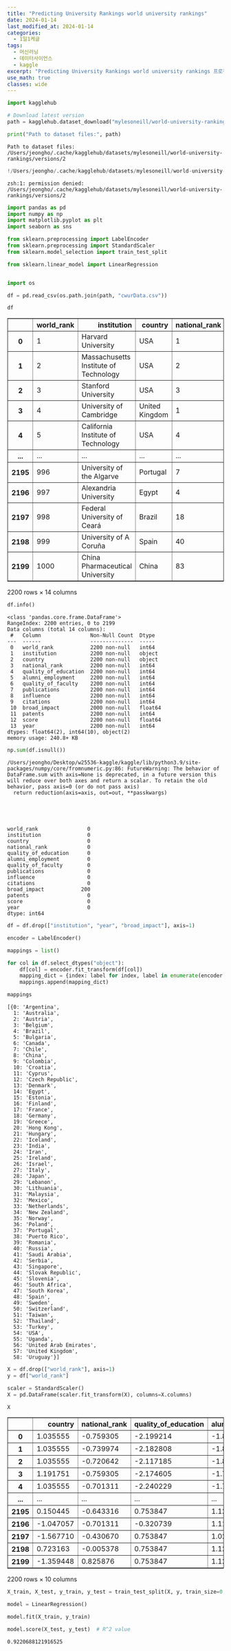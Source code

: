 ```yaml
---
title: "Predicting University Rankings world university rankings"
date: 2024-01-14
last_modified_at: 2024-01-14
categories:
  - 1일1케글
tags:
  - 머신러닝
  - 데이터사이언스
  - kaggle
excerpt: "Predicting University Rankings world university rankings 프로젝트"
use_math: true
classes: wide
---
```

```python
import kagglehub

# Download latest version
path = kagglehub.dataset_download("mylesoneill/world-university-rankings")

print("Path to dataset files:", path)
```

    Path to dataset files: /Users/jeongho/.cache/kagglehub/datasets/mylesoneill/world-university-rankings/versions/2



```python
!/Users/jeongho/.cache/kagglehub/datasets/mylesoneill/world-university-rankings/versions/2
```

    zsh:1: permission denied: /Users/jeongho/.cache/kagglehub/datasets/mylesoneill/world-university-rankings/versions/2



```python
import pandas as pd
import numpy as np
import matplotlib.pyplot as plt
import seaborn as sns

from sklearn.preprocessing import LabelEncoder
from sklearn.preprocessing import StandardScaler
from sklearn.model_selection import train_test_split

from sklearn.linear_model import LinearRegression


import os

df = pd.read_csv(os.path.join(path, "cwurData.csv"))
```


```python
df
```




<div>
<style scoped>
    .dataframe tbody tr th:only-of-type {
        vertical-align: middle;
    }

    .dataframe tbody tr th {
        vertical-align: top;
    }

    .dataframe thead th {
        text-align: right;
    }
</style>
<table border="1" class="dataframe">
  <thead>
    <tr style="text-align: right;">
      <th></th>
      <th>world_rank</th>
      <th>institution</th>
      <th>country</th>
      <th>national_rank</th>
      <th>quality_of_education</th>
      <th>alumni_employment</th>
      <th>quality_of_faculty</th>
      <th>publications</th>
      <th>influence</th>
      <th>citations</th>
      <th>broad_impact</th>
      <th>patents</th>
      <th>score</th>
      <th>year</th>
    </tr>
  </thead>
  <tbody>
    <tr>
      <th>0</th>
      <td>1</td>
      <td>Harvard University</td>
      <td>USA</td>
      <td>1</td>
      <td>7</td>
      <td>9</td>
      <td>1</td>
      <td>1</td>
      <td>1</td>
      <td>1</td>
      <td>NaN</td>
      <td>5</td>
      <td>100.00</td>
      <td>2012</td>
    </tr>
    <tr>
      <th>1</th>
      <td>2</td>
      <td>Massachusetts Institute of Technology</td>
      <td>USA</td>
      <td>2</td>
      <td>9</td>
      <td>17</td>
      <td>3</td>
      <td>12</td>
      <td>4</td>
      <td>4</td>
      <td>NaN</td>
      <td>1</td>
      <td>91.67</td>
      <td>2012</td>
    </tr>
    <tr>
      <th>2</th>
      <td>3</td>
      <td>Stanford University</td>
      <td>USA</td>
      <td>3</td>
      <td>17</td>
      <td>11</td>
      <td>5</td>
      <td>4</td>
      <td>2</td>
      <td>2</td>
      <td>NaN</td>
      <td>15</td>
      <td>89.50</td>
      <td>2012</td>
    </tr>
    <tr>
      <th>3</th>
      <td>4</td>
      <td>University of Cambridge</td>
      <td>United Kingdom</td>
      <td>1</td>
      <td>10</td>
      <td>24</td>
      <td>4</td>
      <td>16</td>
      <td>16</td>
      <td>11</td>
      <td>NaN</td>
      <td>50</td>
      <td>86.17</td>
      <td>2012</td>
    </tr>
    <tr>
      <th>4</th>
      <td>5</td>
      <td>California Institute of Technology</td>
      <td>USA</td>
      <td>4</td>
      <td>2</td>
      <td>29</td>
      <td>7</td>
      <td>37</td>
      <td>22</td>
      <td>22</td>
      <td>NaN</td>
      <td>18</td>
      <td>85.21</td>
      <td>2012</td>
    </tr>
    <tr>
      <th>...</th>
      <td>...</td>
      <td>...</td>
      <td>...</td>
      <td>...</td>
      <td>...</td>
      <td>...</td>
      <td>...</td>
      <td>...</td>
      <td>...</td>
      <td>...</td>
      <td>...</td>
      <td>...</td>
      <td>...</td>
      <td>...</td>
    </tr>
    <tr>
      <th>2195</th>
      <td>996</td>
      <td>University of the Algarve</td>
      <td>Portugal</td>
      <td>7</td>
      <td>367</td>
      <td>567</td>
      <td>218</td>
      <td>926</td>
      <td>845</td>
      <td>812</td>
      <td>969.0</td>
      <td>816</td>
      <td>44.03</td>
      <td>2015</td>
    </tr>
    <tr>
      <th>2196</th>
      <td>997</td>
      <td>Alexandria University</td>
      <td>Egypt</td>
      <td>4</td>
      <td>236</td>
      <td>566</td>
      <td>218</td>
      <td>997</td>
      <td>908</td>
      <td>645</td>
      <td>981.0</td>
      <td>871</td>
      <td>44.03</td>
      <td>2015</td>
    </tr>
    <tr>
      <th>2197</th>
      <td>998</td>
      <td>Federal University of Ceará</td>
      <td>Brazil</td>
      <td>18</td>
      <td>367</td>
      <td>549</td>
      <td>218</td>
      <td>830</td>
      <td>823</td>
      <td>812</td>
      <td>975.0</td>
      <td>824</td>
      <td>44.03</td>
      <td>2015</td>
    </tr>
    <tr>
      <th>2198</th>
      <td>999</td>
      <td>University of A Coruña</td>
      <td>Spain</td>
      <td>40</td>
      <td>367</td>
      <td>567</td>
      <td>218</td>
      <td>886</td>
      <td>974</td>
      <td>812</td>
      <td>975.0</td>
      <td>651</td>
      <td>44.02</td>
      <td>2015</td>
    </tr>
    <tr>
      <th>2199</th>
      <td>1000</td>
      <td>China Pharmaceutical University</td>
      <td>China</td>
      <td>83</td>
      <td>367</td>
      <td>567</td>
      <td>218</td>
      <td>861</td>
      <td>991</td>
      <td>812</td>
      <td>981.0</td>
      <td>547</td>
      <td>44.02</td>
      <td>2015</td>
    </tr>
  </tbody>
</table>
<p>2200 rows × 14 columns</p>
</div>




```python
df.info()
```

    <class 'pandas.core.frame.DataFrame'>
    RangeIndex: 2200 entries, 0 to 2199
    Data columns (total 14 columns):
     #   Column                Non-Null Count  Dtype  
    ---  ------                --------------  -----  
     0   world_rank            2200 non-null   int64  
     1   institution           2200 non-null   object 
     2   country               2200 non-null   object 
     3   national_rank         2200 non-null   int64  
     4   quality_of_education  2200 non-null   int64  
     5   alumni_employment     2200 non-null   int64  
     6   quality_of_faculty    2200 non-null   int64  
     7   publications          2200 non-null   int64  
     8   influence             2200 non-null   int64  
     9   citations             2200 non-null   int64  
     10  broad_impact          2000 non-null   float64
     11  patents               2200 non-null   int64  
     12  score                 2200 non-null   float64
     13  year                  2200 non-null   int64  
    dtypes: float64(2), int64(10), object(2)
    memory usage: 240.8+ KB



```python
np.sum(df.isnull())
```

    /Users/jeongho/Desktop/w25536-kaggle/kaggle/lib/python3.9/site-packages/numpy/core/fromnumeric.py:86: FutureWarning: The behavior of DataFrame.sum with axis=None is deprecated, in a future version this will reduce over both axes and return a scalar. To retain the old behavior, pass axis=0 (or do not pass axis)
      return reduction(axis=axis, out=out, **passkwargs)





    world_rank                0
    institution               0
    country                   0
    national_rank             0
    quality_of_education      0
    alumni_employment         0
    quality_of_faculty        0
    publications              0
    influence                 0
    citations                 0
    broad_impact            200
    patents                   0
    score                     0
    year                      0
    dtype: int64




```python
df = df.drop(["institution", "year", "broad_impact"], axis=1)
```


```python
encoder = LabelEncoder()

mappings = list()

for col in df.select_dtypes("object"):
    df[col] = encoder.fit_transform(df[col])
    mapping_dict = {index: label for index, label in enumerate(encoder.classes_)}
    mappings.append(mapping_dict)
```


```python
mappings
```




    [{0: 'Argentina',
      1: 'Australia',
      2: 'Austria',
      3: 'Belgium',
      4: 'Brazil',
      5: 'Bulgaria',
      6: 'Canada',
      7: 'Chile',
      8: 'China',
      9: 'Colombia',
      10: 'Croatia',
      11: 'Cyprus',
      12: 'Czech Republic',
      13: 'Denmark',
      14: 'Egypt',
      15: 'Estonia',
      16: 'Finland',
      17: 'France',
      18: 'Germany',
      19: 'Greece',
      20: 'Hong Kong',
      21: 'Hungary',
      22: 'Iceland',
      23: 'India',
      24: 'Iran',
      25: 'Ireland',
      26: 'Israel',
      27: 'Italy',
      28: 'Japan',
      29: 'Lebanon',
      30: 'Lithuania',
      31: 'Malaysia',
      32: 'Mexico',
      33: 'Netherlands',
      34: 'New Zealand',
      35: 'Norway',
      36: 'Poland',
      37: 'Portugal',
      38: 'Puerto Rico',
      39: 'Romania',
      40: 'Russia',
      41: 'Saudi Arabia',
      42: 'Serbia',
      43: 'Singapore',
      44: 'Slovak Republic',
      45: 'Slovenia',
      46: 'South Africa',
      47: 'South Korea',
      48: 'Spain',
      49: 'Sweden',
      50: 'Switzerland',
      51: 'Taiwan',
      52: 'Thailand',
      53: 'Turkey',
      54: 'USA',
      55: 'Uganda',
      56: 'United Arab Emirates',
      57: 'United Kingdom',
      58: 'Uruguay'}]




```python
X = df.drop(["world_rank"], axis=1)
y = df["world_rank"]
```


```python
scaler = StandardScaler()
X = pd.DataFrame(scaler.fit_transform(X), columns=X.columns)
```


```python
X
```




<div>
<style scoped>
    .dataframe tbody tr th:only-of-type {
        vertical-align: middle;
    }

    .dataframe tbody tr th {
        vertical-align: top;
    }

    .dataframe thead th {
        text-align: right;
    }
</style>
<table border="1" class="dataframe">
  <thead>
    <tr style="text-align: right;">
      <th></th>
      <th>country</th>
      <th>national_rank</th>
      <th>quality_of_education</th>
      <th>alumni_employment</th>
      <th>quality_of_faculty</th>
      <th>publications</th>
      <th>influence</th>
      <th>citations</th>
      <th>patents</th>
      <th>score</th>
    </tr>
  </thead>
  <tbody>
    <tr>
      <th>0</th>
      <td>1.035555</td>
      <td>-0.759305</td>
      <td>-2.199214</td>
      <td>-1.864211</td>
      <td>-2.777926</td>
      <td>-1.511102</td>
      <td>-1.512871</td>
      <td>-1.560375</td>
      <td>-1.563683</td>
      <td>6.727841</td>
    </tr>
    <tr>
      <th>1</th>
      <td>1.035555</td>
      <td>-0.739974</td>
      <td>-2.182808</td>
      <td>-1.821370</td>
      <td>-2.746694</td>
      <td>-1.474881</td>
      <td>-1.502979</td>
      <td>-1.549025</td>
      <td>-1.578285</td>
      <td>5.654255</td>
    </tr>
    <tr>
      <th>2</th>
      <td>1.035555</td>
      <td>-0.720642</td>
      <td>-2.117185</td>
      <td>-1.853501</td>
      <td>-2.715462</td>
      <td>-1.501224</td>
      <td>-1.509574</td>
      <td>-1.556592</td>
      <td>-1.527178</td>
      <td>5.374581</td>
    </tr>
    <tr>
      <th>3</th>
      <td>1.191751</td>
      <td>-0.759305</td>
      <td>-2.174605</td>
      <td>-1.783884</td>
      <td>-2.731078</td>
      <td>-1.461710</td>
      <td>-1.463409</td>
      <td>-1.522540</td>
      <td>-1.399410</td>
      <td>4.945405</td>
    </tr>
    <tr>
      <th>4</th>
      <td>1.035555</td>
      <td>-0.701311</td>
      <td>-2.240229</td>
      <td>-1.757109</td>
      <td>-2.684229</td>
      <td>-1.392561</td>
      <td>-1.443625</td>
      <td>-1.480922</td>
      <td>-1.516227</td>
      <td>4.821678</td>
    </tr>
    <tr>
      <th>...</th>
      <td>...</td>
      <td>...</td>
      <td>...</td>
      <td>...</td>
      <td>...</td>
      <td>...</td>
      <td>...</td>
      <td>...</td>
      <td>...</td>
      <td>...</td>
    </tr>
    <tr>
      <th>2195</th>
      <td>0.150445</td>
      <td>-0.643316</td>
      <td>0.753847</td>
      <td>1.123952</td>
      <td>0.610775</td>
      <td>1.534754</td>
      <td>1.270193</td>
      <td>1.508032</td>
      <td>1.396881</td>
      <td>-0.485678</td>
    </tr>
    <tr>
      <th>2196</th>
      <td>-1.047057</td>
      <td>-0.701311</td>
      <td>-0.320739</td>
      <td>1.118597</td>
      <td>0.610775</td>
      <td>1.768544</td>
      <td>1.477933</td>
      <td>0.876190</td>
      <td>1.597659</td>
      <td>-0.485678</td>
    </tr>
    <tr>
      <th>2197</th>
      <td>-1.567710</td>
      <td>-0.430670</td>
      <td>0.753847</td>
      <td>1.027560</td>
      <td>0.610775</td>
      <td>1.218643</td>
      <td>1.197648</td>
      <td>1.508032</td>
      <td>1.426085</td>
      <td>-0.485678</td>
    </tr>
    <tr>
      <th>2198</th>
      <td>0.723163</td>
      <td>-0.005378</td>
      <td>0.753847</td>
      <td>1.123952</td>
      <td>0.610775</td>
      <td>1.403041</td>
      <td>1.695566</td>
      <td>1.508032</td>
      <td>0.794547</td>
      <td>-0.486967</td>
    </tr>
    <tr>
      <th>2199</th>
      <td>-1.359448</td>
      <td>0.825876</td>
      <td>0.753847</td>
      <td>1.123952</td>
      <td>0.610775</td>
      <td>1.320721</td>
      <td>1.751623</td>
      <td>1.508032</td>
      <td>0.414894</td>
      <td>-0.486967</td>
    </tr>
  </tbody>
</table>
<p>2200 rows × 10 columns</p>
</div>




```python
X_train, X_test, y_train, y_test = train_test_split(X, y, train_size=0.8, shuffle=True)
```


```python
model = LinearRegression()

model.fit(X_train, y_train)

model.score(X_test, y_test)  # R^2 value
```




    0.9220688121916525




```python

```
